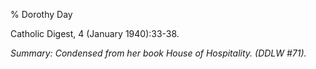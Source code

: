 % Dorothy Day

Catholic Digest, 4 (January 1940):33-38.

*Summary: Condensed from her book House of Hospitality. (DDLW \#71).*


